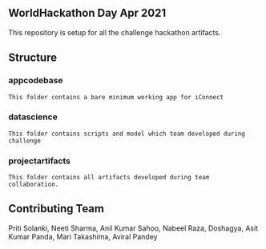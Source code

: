 ## WorldHackathon Day Apr 2021
This repository is setup for all the challenge hackathon artifacts.

## Structure

### appcodebase 
    This folder contains a bare minimum working app for iConnect

### datascience
    This folder contains scripts and model which team developed during challenge

### projectartifacts
    This folder contains all artifacts developed during team collaboration.
    
## Contributing Team
Priti Solanki, Neeti Sharma, Anil Kumar Sahoo, Nabeel Raza, Doshagya, Asit Kumar Panda, Mari Takashima, Aviral Pandey 